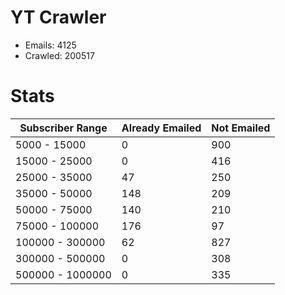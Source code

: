 # YT Crawler
- Emails: 4125
- Crawled: 200517

# Stats
| Subscriber Range  | Already Emailed | Not Emailed |
|-------|-------|-------|
| 5000 - 15000 | 0 | 900 |
| 15000 - 25000 | 0 | 416 |
| 25000 - 35000 | 47 | 250 |
| 35000 - 50000 | 148 | 209 |
| 50000 - 75000 | 140 | 210 |
| 75000 - 100000 | 176 | 97 |
| 100000 - 300000 | 62 | 827 |
| 300000 - 500000 | 0 | 308 |
| 500000 - 1000000 | 0 | 335 |
